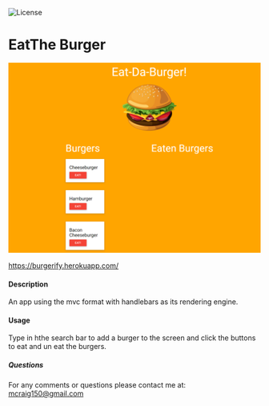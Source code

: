 

![License](https://img.shields.io/github/license/Mcraig150/Burger)

# EatThe Burger



![Picture](public/Capture2.PNG)

https://burgerify.herokuapp.com/


#### Description
An app using the mvc format with handlebars as its rendering engine.


#### Usage
Type in hthe search bar to add a burger to the screen and click the buttons to eat and un eat the burgers.


##### Questions

For any comments or questions please contact me at: mcraig150@gmail.com



